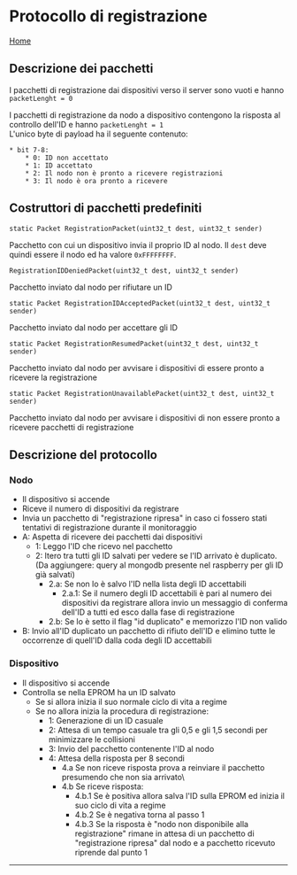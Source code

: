 Protocollo di registrazione
===========================

[Home](LoRaProtocol_documentation.html)

Descrizione dei pacchetti
-------------------------

I pacchetti di registrazione dai dispositivi verso il server sono vuoti
e hanno `packetLenght = 0`

I pacchetti di registrazione da nodo a dispositivo contengono la
risposta al controllo dell'ID e hanno `packetLenght = 1`\
L'unico byte di payload ha il seguente contenuto:

    * bit 7-8:
        * 0: ID non accettato
        * 1: ID accettato
        * 2: Il nodo non è pronto a ricevere registrazioni
        * 3: Il nodo è ora pronto a ricevere

Costruttori di pacchetti predefiniti
------------------------------------

`static Packet RegistrationPacket(uint32_t dest, uint32_t sender)`

Pacchetto con cui un dispositivo invia il proprio ID al nodo. Il `dest`
deve quindi essere il nodo ed ha valore `0xFFFFFFFF`.

`RegistrationIDDeniedPacket(uint32_t dest, uint32_t sender)`

Pacchetto inviato dal nodo per rifiutare un ID

`static Packet RegistrationIDAcceptedPacket(uint32_t dest, uint32_t sender)`

Pacchetto inviato dal nodo per accettare gli ID

`static Packet RegistrationResumedPacket(uint32_t dest, uint32_t sender)`

Pacchetto inviato dal nodo per avvisare i dispositivi di essere pronto a
ricevere la registrazione

`static Packet RegistrationUnavailablePacket(uint32_t dest, uint32_t sender)`

Pacchetto inviato dal nodo per avvisare i dispositivi di non essere
pronto a ricevere pacchetti di registrazione

Descrizione del protocollo
--------------------------

### Nodo

-   Il dispositivo si accende
-   Riceve il numero di dispositivi da registrare
-   Invia un pacchetto di "registrazione ripresa" in caso ci fossero
    stati tentativi di registrazione durante il monitoraggio
-   A: Aspetta di ricevere dei pacchetti dai dispositivi
    -   1: Leggo l'ID che ricevo nel pacchetto
    -   2: Itero tra tutti gli ID salvati per vedere se l'ID arrivato è duplicato. (Da aggiungere: query al mongodb presente nel raspberry per gli ID già salvati)
        -   2.a: Se non lo è salvo l'ID nella lista degli ID accettabili
            -   2.a.1: Se il numero degli ID accettabili è pari al numero dei dispositivi da registrare allora invio un messaggio di conferma dell'ID a tutti ed esco dalla fase di registrazione
        -   2.b: Se lo è setto il flag "id duplicato" e memorizzo l'ID
            non valido
-   B: Invio all'ID duplicato un pacchetto di rifiuto dell'ID e elimino
    tutte le occorrenze di quell'ID dalla coda degli ID accettabili

### Dispositivo

-   Il dispositivo si accende
-   Controlla se nella EPROM ha un ID salvato
    -   Se si allora inizia il suo normale ciclo di vita a regime
    -   Se no allora inizia la procedura di registrazione:
        -   1: Generazione di un ID casuale
        -   2: Attesa di un tempo casuale tra gli 0,5 e gli 1,5 secondi
            per minimizzare le collisioni
        -   3: Invio del pacchetto contenente l'ID al nodo
        -   4: Attesa della risposta per 8 secondi
            -   4.a Se non riceve risposta prova a reinviare il
                pacchetto presumendo che non sia arrivato\
            -   4.b Se riceve risposta:
                -   4.b.1 Se è positiva allora salva l'ID sulla EPROM ed
                    inizia il suo ciclo di vita a regime
                -   4.b.2 Se è negativa torna al passo 1
                -   4.b.3 Se la risposta è "nodo non disponibile alla
                    registrazione" rimane in attesa di un pacchetto di
                    "registrazione ripresa" dal nodo e a pacchetto
                    ricevuto riprende dal punto 1

------------------------------------------------------------------------
